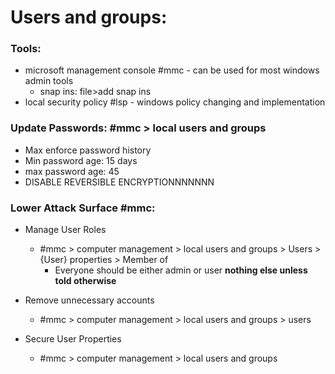 # Users and groups:
### Tools:
- microsoft management console #mmc - can be used for most windows admin tools  
	- snap ins: file>add snap ins
- local security policy #lsp - windows policy changing and implementation

### Update Passwords: #mmc > local users and groups
- Max enforce password history
- Min password age: 15 days
- max password age: 45
- DISABLE REVERSIBLE ENCRYPTIONNNNNNN

### Lower Attack Surface #mmc: 
- Manage User Roles 
	- #mmc > computer management > local users and groups > Users >  {User} properties > Member of
		- Everyone should be either admin or user **nothing else unless told otherwise**


- Remove unnecessary accounts  
	- #mmc > computer management > local users and groups > users

- Secure User Properties
	- #mmc > computer management > local users and groups
